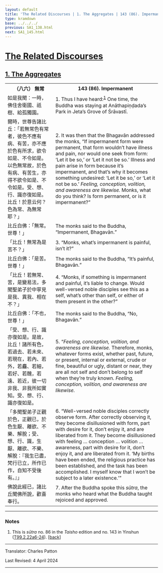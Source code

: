```yaml
---
layout: default
title: 'The Related Discourses | 1. The Aggregates | 143 (86). Impermanent'
type: kramdown
base: ../../../
previous: SA1_138.html
next: SA1_145.html
---
```


<h1><a href='../index.html'>The Related Discourses</a></h1>
<h2><a href='index.html'>1. The Aggregates</a></h2>

<table class="trans">
  <th class='ch'>（八六） 無常</th>
  <th class='en'>143 (86). Impermanent</th>
  <tr>
    <td title='t125.2.22a6'>如是我聞：一時，佛住舍衛國、祇樹、給孤獨園。</td>
    <td id='p1'>1. Thus I have heard:<sup id="ref1"><a href="#n1">1</a></sup> One time, the Buddha was staying at Anāthapiṇḍada’s Park in Jeta’s Grove of Śrāvastī.</td>
  </tr>
  <tr>
    <td title='t125.2.22a7'>爾時，世尊告諸比丘：「若無常色有常者，彼色不應有病、有苦，亦不應於色有所求，欲令如是、不令如是。以色無常故，於色有病、有苦生，亦得不欲令如是、不令如是。受、想、行、識亦復如是。比丘！於意云何？色為常、為無常耶？」</td>
    <td id='p2'>2. It was then that the Bhagavān addressed the monks, “If impermanent form were permanent, that form wouldn’t have illness and pain, nor would one seek from form: ‘Let it be so,’ or ‘Let it not be so.’ Illness and pain arise in form because it’s impermanent, and that’s why it becomes something undesired: ‘Let it be so,’ or ‘Let it not be so.’ <em>Feeling, conception, volition, and awareness are likewise.</em> Monks, what do you think? Is form permanent, or is it impermanent?”</td>
  </tr>
  <tr>
    <td title='t125.2.22a12'>比丘白佛：「無常。世尊！」</td>
    <td>The monks said to the Buddha, “Impermanent, Bhagavān.”</td>
  </tr>
  <tr>
    <td title='t125.2.22a13'>「比丘！無常為是苦不？」</td>
    <td id='p3'>3. “Monks, what’s impermanent is painful, isn’t it?”</td>
  </tr>
  <tr>
    <td title='t125.2.22a13'>比丘白佛：「是苦。世尊！」</td>
    <td>The monks said to the Buddha, “It’s painful, Bhagavān.”</td>
  </tr>
  <tr>
    <td title='t125.2.22a14'>「比丘！若無常、苦，是變易法，多聞聖弟子於中寧見是我、異我、相在不？」</td>
    <td id='p4'>4. “Monks, if something is impermanent and painful, it’s liable to change. Would well-versed noble disciples see this as a self, what’s other than self, or either of them present in the other?”</td>
  </tr>
  <tr>
    <td title='t125.2.22a15'>比丘白佛：「不也，世尊！」</td>
    <td>The monks said to the Buddha, “No, Bhagavān.”</td>
  </tr>
  <tr>
    <td title='t125.2.22a16'>「受、想、行、識亦復如是。是故，比丘！諸所有色，若過去、若未來、若現在，若內、若外，若麤、若細，若好、若醜，若遠、若近，彼一切非我、非我所如實知。受、想、行、識亦復如是。</td>
    <td id='p5'>5. “<em>Feeling, conception, volition, and awareness are likewise.</em> Therefore, monks, whatever forms exist, whether past, future, or present, internal or external, crude or fine, beautiful or ugly, distant or near, they are all not self and don’t belong to self when they’re truly known. <em>Feeling, conception, volition, and awareness are likewise.</em></td>
  </tr>
  <tr>
    <td title='t125.2.22a19'>「多聞聖弟子正觀於色，正觀已，於色生厭、離欲、不樂、解脫；受、想、行、識，生厭、離欲、不樂、解脫：『我生已盡，梵行已立，所作已作，自知不受後有。』」</td>
    <td id='p6'>6. “Well-versed noble disciples correctly observe form. After correctly observing it, they become disillusioned with form, part with desire for it, don’t enjoy it, and are liberated from it. They become disillusioned with feeling … conception … volition … awareness, part with desire for it, don’t enjoy it, and are liberated from it. ‘My births have been ended, the religious practice has been established, and the task has been accomplished. I myself know that I won’t be subject to a later existence.’”</td>
  </tr>
  <tr>
    <td title='t125.2.22a23'>佛說此經已，諸比丘聞佛所說，歡喜奉行。</td>
    <td id='p7'>7. After the Buddha spoke this <em>sūtra</em>, the monks who heard what the Buddha taught rejoiced and approved.</td>
  </tr>
</table>

<hr/>

<h3 id="notes">Notes</h3>

<ol>
<li id="n1">This is <em>sūtra</em> no. 86 in the <cite>Taisho</cite> edition and no. 143 in Yinshun (<a href="https://cbetaonline.dila.edu.tw/zh/T02n0099_p0022a06" target="_blank">T99.2.22a6-24</a>). [<a href="#ref1">back</a>]</li>
</ol>

<hr/>

<p class="translator">Translator: Charles Patton</p>
<p class='revised'>Last Revised: 4 April 2024</p>

<hr/>